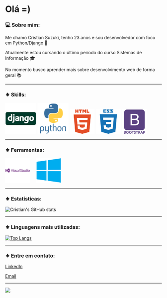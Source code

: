 
<h1> Olá =)</h1> 

<h3>💻 Sobre mim:</h3>

<p> Me chamo Cristian Suzuki, tenho 23 anos e sou desenvolvedor com foco em Python/Django 🐍 </p>
<p> Atualmente estou cursando o último período do curso Sistemas de Informação 🎓</p>
<p> No momento busco aprender mais sobre desenvolvimento web de forma geral 📚</p>

<hr></hr>

<h3>⚜ Skills: </h3>
<p>
<img height="100" width="100" src="https://github.com/devicons/devicon/blob/master/icons/django/django-original.svg" />
<img height="100" width="100" src="https://github.com/devicons/devicon/blob/master/icons/python/python-original-wordmark.svg" />
<img height="80" width="80" src="https://github.com/devicons/devicon/blob/master/icons/html5/html5-plain-wordmark.svg" />
<img height="80" width="80" src="https://github.com/devicons/devicon/blob/master/icons/css3/css3-plain-wordmark.svg" />
<img height="80" width="80" src="https://github.com/devicons/devicon/blob/master/icons/bootstrap/bootstrap-plain-wordmark.svg" />
</p>


<hr></hr>


<h3>⚜ Ferramentas: </h3>

<p>
  <img height="80" width="80" src="https://github.com/devicons/devicon/blob/master/icons/visualstudio/visualstudio-plain-wordmark.svg" />
  &nbsp;&nbsp;&nbsp;
  <img height="80" width="80" src="https://github.com/devicons/devicon/blob/master/icons/windows8/windows8-original.svg" />
  
</p>

<hr></hr>

<h3> ⚜ Estatísticas: </h3>

![Cristian's GitHub stats](https://github-readme-stats.vercel.app/api?username=cristiansuzuki&show_icons=true&count_private=true&include_all_commits=true&theme=vision-friendly-dark)

<hr></hr>

<h3>⚜ Linguagens mais utilizadas: </h3>

[![Top Langs](https://github-readme-stats.vercel.app/api/top-langs/?username=cristiansuzuki&layout=compact&theme=vision-friendly-dark)](https://github.com/anuraghazra/github-readme-stats)

<hr></hr>

<h3>⚜ Entre em contato: </h3>

<a href="https://www.linkedin.com/in/cristian-suzuki/"></a> [LinkedIn](https://www.linkedin.com/in/cristian-suzuki/) 

<a href="mailto:cristiansuzuki5@hotmail.com"></a> [Email](mailto:cristiansuzuki5@hotmail.com) 

<hr></hr>

![](https://komarev.com/ghpvc/?username=cristiansuzuki&color=blue&style=flat)


